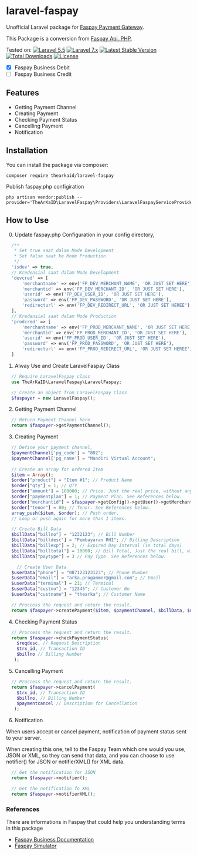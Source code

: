 # laravel-faspay
Unofficial Laravel package for [Faspay Payment Gateway](https://faspay.co.id).

This Package is a conversion from [Faspay Api. PHP](https://github.com/faspay-team/Sdk-PHP-Faspay).


Tested on: 
[![Laravel 5.5](https://img.shields.io/badge/Laravel-5.5-orange.svg)](https://laravel.com/docs/5.5) [![Laravel 7.x](https://img.shields.io/badge/Laravel-7.x-red.svg)](https://laravel.com)
[![Latest Stable Version](https://poser.pugx.org/TheArKaID/laravel-faspay/v/stable)](https://packagist.org/packages/TheArKaID/laravel-faspay) [![Total Downloads](https://poser.pugx.org/TheArKaID/laravel-faspay/downloads.png)](https://packagist.org/packages/TheArKaID/laravel-faspay) [![License](https://img.shields.io/github/license/mashape/apistatus.svg)](https://packagist.org/packages/TheArKaID/laravel-faspay)

- [x] Faspay Business Debit
- [ ] Faspay Business Credit

## Features
- Getting Payment Channel
- Creating Payment
- Checking Payment Status
- Cancelling Payment
- Notification

## Installation
You can install the package via composer:
```
composer require thearkaid/laravel-faspay
```

Publish faspay.php configiration
```
php artisan vendor:publish --provider='TheArKaID\LaravelFaspay\Providers\LaravelFaspayServiceProvider'
```


## How to Use
0. Update faspay.php Configuration in your config directory,

```php
  /**
   * Set true saat dalam Mode Development
   * Set false saat ke Mode Production
   */
  'isdev' => true,
  // Kredensial saat dalam Mode Development
  'devcred' => [
      'merchantname' => env('FP_DEV_MERCHANT_NAME', 'OR JUST SET HERE'),
      'merchantid' => env('FP_DEV_MERCHANT_ID', 'OR JUST SET HERE'),
      'userid' => env('FP_DEV_USER_ID', 'OR JUST SET HERE'),
      'password' => env('FP_DEV_PASSWORD', 'OR JUST SET HERE'),
      'redirecturl' => env('FP_DEV_REDIRECT_URL', 'OR JUST SET HEREE')
  ],
  // Kredensial saat dalam Mode Production
  'prodcred' => [
      'merchantname' => env('FP_PROD_MERCHANT_NAME', 'OR JUST SET HERE'),
      'merchantid' => env('FP_PROD_MERCHANT_ID', 'OR JUST SET HERE'),
      'userid' => env('FP_PROD_USER_ID', 'OR JUST SET HERE'),
      'password' => env('FP_PROD_PASSWORD', 'OR JUST SET HERE'),
      'redirecturl' => env('FP_PROD_REDIRECT_URL', 'OR JUST SET HEREE')
  ]
```

1. Alway Use and Create LaravelFaspay Class

```php
  // Require LaravelFaspay class
  use TheArKaID\LaravelFaspay\LaravelFaspay;

  // Create an object from LaravelFaspay Class
  $faspayer = new LaravelFaspay();
```

2. Getting Payment Channel

```php
  // Return Payment Channel here
  return $faspayer->getPaymentChannel();
```

3. Creating Payment

```php
  // Define your payment channel,
  $paymentChannel['pg_code'] = "802";
  $paymentChannel['pg_name'] = "Mandiri Virtual Account";
    
  // Create an array for ordered Item
  $item = Array();
  $order["product"] = "Item #1"; // Product Name
  $order["qty"] = 1; // QTY
  $order["amount"] = 100000; // Price. Just the real price, without any '.'(dot) or ',' (comma).
  $order["paymentplan"] = 1; // Payment Plan. See References below.
  $order["merchantid"] = $faspayer->getConfig()->getUser()->getMerchantId(); // Merchant ID
  $order["tenor"] = 00; // Tenor. See References below.
  array_push($item, $order); // Push order,
  // Loop or push again for more than 1 items.

  // Create Bill Data
  $billData["billno"] = "1232123"; // Bill Number
  $billData["billdesc"] = "Pembayaran RHI"; // Billing Description
  $billData["billexp"] = 2; // Expired Day Interval (in total days)
  $billData["billtotal"] = 10000; // Bill Total, Just the real bill, without any '.'(dot) or ',' (comma).
  $billData["paytype"] = 3 // Pay Type. See References below.

    // Create User Data
  $userData["phone"] = "087123123123"; // Phone Number
  $userData["email"] = "arka.progammer@gmail.com"; // Email
  $userData["terminal"] = 21; // Terminal
  $userData["custno"] = "12345"; // Customer No
  $userData["custname"] = "thearka"; // Customer Name

  // Proccess the request and return the result.
  return $faspayer->createPayment($item, $paymentChannel, $billData, $userData);
```

4. Checking Payment Status

```php
  // Proccess the request and return the result.
  return $faspayer->checkPaymentStatus(
    $reqdesc, // Request Description
    $trx_id, // Transaction ID
    $billno // Billing Number
   );
```

5. Cancelling Payment

```php
  // Proccess the request and return the result.
  return $faspayer->cancelPayment(
    $trx_id, // Transaction ID
    $billno, // Billing Number
    $paymentcancel // Description for Cancellation
   );
```

6. Notification

When users accept or cancel payment, notification of payment status sent to your server. 

When creating this one, tell to the Faspay Team which one would you use, JSON or XML, so they can send that data, and you can choose to use notifier() for JSON or notifierXML() for XML data.

```php
  // Get the notification for JSON
  return $faspayer->notifier();

  // Get the notification fo XML
  return $faspayer->notifierXML();
```

### References
There are informations in Faspay that could help you understanding terms in this package
- [Faspay Business Documentation](https://faspay.co.id/docs/index-business.html#faspay-business)
- [Faspay Simulator](https://dev.faspay.co.id/simulator)
